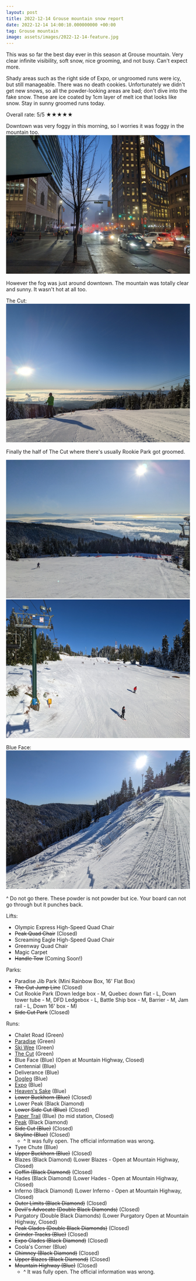 ```yaml
---
layout: post
title: 2022-12-14 Grouse mountain snow report
date: 2022-12-14 14:00:10.000000000 +00:00
tag: Grouse mountain
image: assets/images/2022-12-14-feature.jpg
---
```


This was so far the best day ever in this season at Grouse mountain. Very clear infinite visibility, soft snow, nice grooming, and not busy. Can't expect more.

Shady areas such as the right side of Expo, or ungroomed runs were icy, but still manageable. There was no death cookies. Unfortunately we didn't get new snows, so all the powder-looking areas are bad; don't dive into the fake snow. These are ice coated by 1cm layer of melt ice that looks like snow. Stay in sunny groomed runs today.

Overall rate: 5/5 ★★★★★

Downtown was very foggy in this morning, so I worries it was foggy in the mountain too.
![](/assets/images/2022-12-14-foggy-downtown.jpg)

However the fog was just around downtown. The mountain was totally clear and sunny. It wasn't hot at all too.

The Cut:
![](/assets/images/2022-12-14-the-cut.jpg)

Finally the half of The Cut where there's usually Rookie Park got groomed.

![](/assets/images/2022-12-14-the-cut-2.jpg)
![](/assets/images/2022-12-14-the-cut-3.jpg)

Blue Face:
![](/assets/images/2022-12-14-blue-face.jpg)

^ Do not go there. These powder is not powder but ice. Your board can not go through but it punches back.

Lifts:

* Olympic Express High-Speed Quad Chair
* <del>Peak Quad Chair</del> (Closed)
* Screaming Eagle High-Speed Quad Chair
* Greenway Quad Chair
* Magic Carpet
* <del>Handle Tow</del> (Coming Soon!)

Parks:

* Paradise Jib Park (Mini Rainbow Box, 16' Flat Box)
* <del>The Cut Jump Line</del> (Closed)
* Cut Rookie Park (Down ledge box - M, Quebec down flat - L, Down tower tube - M, DFD Ledgebox - L, Battle Ship box - M, Barrier - M, Jam rail - L, Down 16' box - M)
* <del>Side Cut Park</del> (Closed)

Runs:

* Chalet Road (Green)
* [Paradise](/grouse/paradise) (Green)
* [Ski Wee](/magic-carpet/) (Green)
* [The Cut](/grouse/the-cut/) (Green)
* Blue Face (Blue) (Open at Mountain Highway, Closed)
* Centennial (Blue)
* Deliverance (Blue)
* [Dogleg](/dogleg/) (Blue)
* [Expo](/grouse/expo/) (Blue)
* [Heaven's Sake](/heavens-sake/) (Blue)
* <del>Lower Buckhorn (Blue)</del> (Closed)
* Lower Peak (Black Diamond)
* <del>Lower Side Cut (Blue)</del> (Closed)
* [Paper Trail](/paper-trail/) (Blue) (to mid station, Closed)
* [Peak](/grouse/peak/) (Black Diamond)
* <del>Side Cut (Blue)</del> (Closed)
* <del>Skyline (Blue)</del> (Closed)
    * ^ It was fully open. The official information was wrong.
* Tyee Chute (Blue)
* <del>Upper Buckhorn (Blue)</del> (Closed)
* Blazes (Black Diamond) (Lower Blazes - Open at Mountain Highway, Closed)
* <del>Coffin (Black Diamond)</del> (Closed)
* Hades (Black Diamond) (Lower Hades - Open at Mountain Highway, Closed)
* Inferno (Black Diamond) (Lower Inferno - Open at Mountain Highway, Closed)
* <del>Outer Limits (Black Diamond)</del> (Closed)
* <del>Devil's Advocate (Double Black Diamonds)</del> (Closed)
* Purgatory (Double Black Diamonds) (Lower Purgatory Open at Mountain Highway, Closed)
* <del>Peak Glades (Double Black Diamonds)</del> (Closed)
* <del>Grinder Tracks (Blue)</del> (Closed)
* <del>Expo Glades (Black Diamond)</del> (Closed)
* Coola's Corner (Blue)
* <del>Chimney (Black Diamond)</del> (Closed)
* <del>Upper Blazes (Black Diamond)</del> (Closed)
* <del>Mountain Highway (Blue)</del> (Closed)
    * ^ It was fully open. The official information was wrong.


